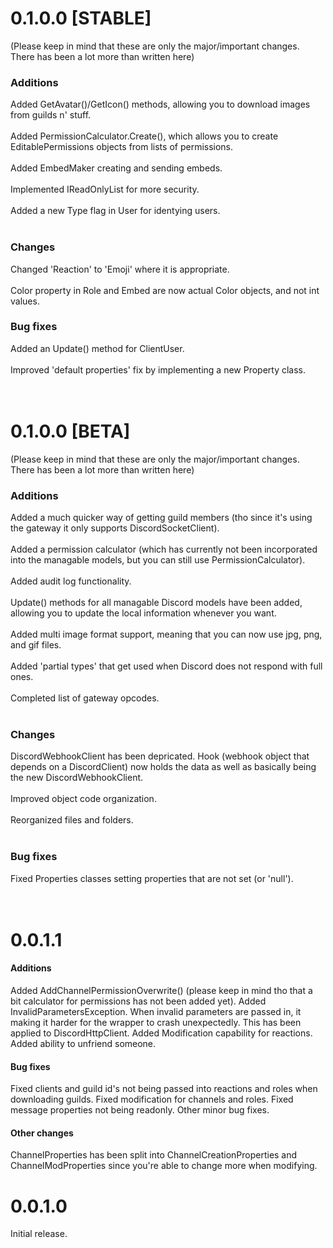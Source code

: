 # 0.1.0.0 [STABLE]
(Please keep in mind that these are only the major/important changes. There has been a lot more than written here)

### Additions
Added GetAvatar()/GetIcon() methods, allowing you to download images from guilds n' stuff.<br><br>
Added PermissionCalculator.Create(), which allows you to create EditablePermissions objects from lists of permissions.<br><br>
Added EmbedMaker creating and sending embeds.<br><br>
Implemented IReadOnlyList<T> for more security.<br><br>
Added a new Type flag in User for identying users.<br><br>

### Changes
Changed 'Reaction' to 'Emoji' where it is appropriate.<br><br>
Color property in Role and Embed are now actual Color objects, and not int values.

### Bug fixes
Added an Update() method for ClientUser.<br><br>
Improved 'default properties' fix by implementing a new Property<T> class.
<br><br><br>



# 0.1.0.0 [BETA]
(Please keep in mind that these are only the major/important changes. There has been a lot more than written here)

### Additions
Added a much quicker way of getting guild members (tho since it's using the gateway it only supports DiscordSocketClient).<br><br>
Added a permission calculator (which has currently not been incorporated into the managable models, but you can still use PermissionCalculator).<br><br>
Added audit log functionality.<br><br>
Update() methods for all managable Discord models have been added, allowing you to update the local information whenever you want.<br><br>
Added multi image format support, meaning that you can now use jpg, png, and gif files.<br><br>
Added 'partial types' that get used when Discord does not respond with full ones.<br><br>
Completed list of gateway opcodes.<br><br>

### Changes
DiscordWebhookClient has been depricated. Hook (webhook object that depends on a DiscordClient) now holds the data as well as basically being the new DiscordWebhookClient.<br><br>
Improved object code organization.<br><br>
Reorganized files and folders.<br><br>

### Bug fixes
Fixed Properties classes setting properties that are not set (or 'null').
<br><br><br>


# 0.0.1.1
#### Additions
Added AddChannelPermissionOverwrite() (please keep in mind tho that a bit calculator for permissions has not been added yet).
Added InvalidParametersException. When invalid parameters are passed in, it making it harder for the wrapper to crash unexpectedly. This has been applied to DiscordHttpClient.
Added Modification capability for reactions.
Added ability to unfriend someone.

#### Bug fixes
Fixed clients and guild id's not being passed into reactions and roles when downloading guilds.
Fixed modification for channels and roles.
Fixed message properties not being readonly.
Other minor bug fixes.

#### Other changes
ChannelProperties has been split into ChannelCreationProperties and ChannelModProperties since you're able to change more when modifying.



# 0.0.1.0
Initial release.
